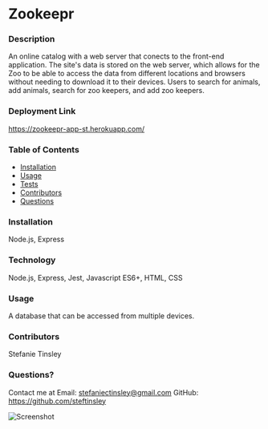 # Zookeepr
  
    
  ### Description
An online catalog with a web server that conects to the front-end application. The site's data is stored on the web server, which allows for the Zoo to be able to access the data from different locations and browsers without needing to download it to their devices. Users to search for animals, add animals, search for zoo keepers, and add zoo keepers. 
  
  ### Deployment Link 
https://zookeepr-app-st.herokuapp.com/
  
  
  ### Table of Contents 
  - [Installation](#installation)
  - [Usage](#usage)
  - [Tests](#tests)
  - [Contributors](#contributors)
  - [Questions](#questions)

  ### Installation
  Node.js, Express
  
  ### Technology 
  Node.js, Express, Jest, Javascript ES6+, HTML, CSS
  
  ### Usage
  A database that can be accessed from multiple devices. 
 

  ### Contributors
  Stefanie Tinsley

  ### Questions?
  Contact me at 
  Email: stefaniectinsley@gmail.com
  GitHub: https://github.com/steftinsley
  
  ![Screenshot]()
